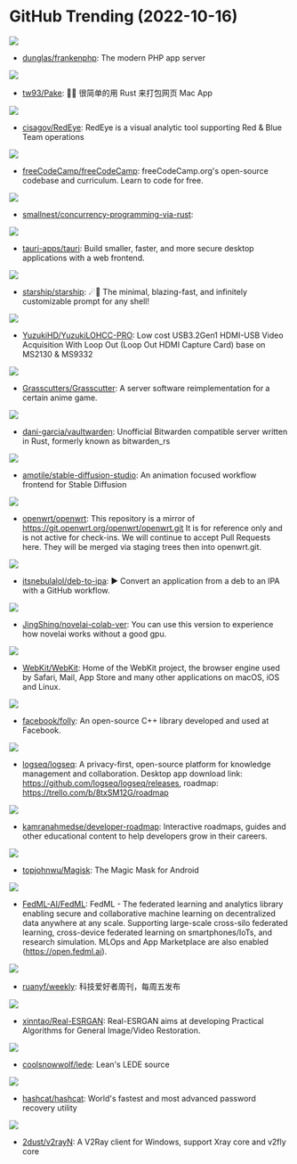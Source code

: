 # GitHub Trending (2022-10-16)

![](https://img.shields.io/badge/Go-New%20333-green?style=flat-square&logo=appveyor)
- [dunglas/frankenphp](https://github.com/dunglas/frankenphp): The modern PHP app server

![](https://img.shields.io/badge/Rust-New%2077-green?style=flat-square&logo=appveyor)
- [tw93/Pake](https://github.com/tw93/Pake): 🤱🏻 很简单的用 Rust 来打包网页 Mac App

![](https://img.shields.io/badge/TypeScript-New%20215-green?style=flat-square&logo=appveyor)
- [cisagov/RedEye](https://github.com/cisagov/RedEye): RedEye is a visual analytic tool supporting Red & Blue Team operations

![](https://img.shields.io/badge/TypeScript-New%2082-green?style=flat-square&logo=appveyor)
- [freeCodeCamp/freeCodeCamp](https://github.com/freeCodeCamp/freeCodeCamp): freeCodeCamp.org's open-source codebase and curriculum. Learn to code for free.

![](https://img.shields.io/badge/Rust-New%20171-green?style=flat-square&logo=appveyor)
- [smallnest/concurrency-programming-via-rust](https://github.com/smallnest/concurrency-programming-via-rust): 

![](https://img.shields.io/badge/Rust-New%2078-green?style=flat-square&logo=appveyor)
- [tauri-apps/tauri](https://github.com/tauri-apps/tauri): Build smaller, faster, and more secure desktop applications with a web frontend.

![](https://img.shields.io/badge/Rust-New%2015-green?style=flat-square&logo=appveyor)
- [starship/starship](https://github.com/starship/starship): ☄🌌️ The minimal, blazing-fast, and infinitely customizable prompt for any shell!

![](https://img.shields.io/badge/none-New%20183-green?style=flat-square&logo=appveyor)
- [YuzukiHD/YuzukiLOHCC-PRO](https://github.com/YuzukiHD/YuzukiLOHCC-PRO): Low cost USB3.2Gen1 HDMI-USB Video Acquisition With Loop Out (Loop Out HDMI Capture Card) base on MS2130 & MS9332

![](https://img.shields.io/badge/Java-New%2022-green?style=flat-square&logo=appveyor)
- [Grasscutters/Grasscutter](https://github.com/Grasscutters/Grasscutter): A server software reimplementation for a certain anime game.

![](https://img.shields.io/badge/Rust-New%2019-green?style=flat-square&logo=appveyor)
- [dani-garcia/vaultwarden](https://github.com/dani-garcia/vaultwarden): Unofficial Bitwarden compatible server written in Rust, formerly known as bitwarden_rs

![](https://img.shields.io/badge/TypeScript-New%2077-green?style=flat-square&logo=appveyor)
- [amotile/stable-diffusion-studio](https://github.com/amotile/stable-diffusion-studio): An animation focused workflow frontend for Stable Diffusion

![](https://img.shields.io/badge/C-New%2012-green?style=flat-square&logo=appveyor)
- [openwrt/openwrt](https://github.com/openwrt/openwrt): This repository is a mirror of https://git.openwrt.org/openwrt/openwrt.git It is for reference only and is not active for check-ins. We will continue to accept Pull Requests here. They will be merged via staging trees then into openwrt.git.

![](https://img.shields.io/badge/none-New%209-green?style=flat-square&logo=appveyor)
- [itsnebulalol/deb-to-ipa](https://github.com/itsnebulalol/deb-to-ipa): ▶️ Convert an application from a deb to an IPA with a GitHub workflow.

![](https://img.shields.io/badge/Jupyter%20Notebook-New%2051-green?style=flat-square&logo=appveyor)
- [JingShing/novelai-colab-ver](https://github.com/JingShing/novelai-colab-ver): You can use this version to experience how novelai works without a good gpu.

![](https://img.shields.io/badge/none-New%2016-green?style=flat-square&logo=appveyor)
- [WebKit/WebKit](https://github.com/WebKit/WebKit): Home of the WebKit project, the browser engine used by Safari, Mail, App Store and many other applications on macOS, iOS and Linux.

![](https://img.shields.io/badge/C%2B%2B-New%2049-green?style=flat-square&logo=appveyor)
- [facebook/folly](https://github.com/facebook/folly): An open-source C++ library developed and used at Facebook.

![](https://img.shields.io/badge/Clojure-New%2065-green?style=flat-square&logo=appveyor)
- [logseq/logseq](https://github.com/logseq/logseq): A privacy-first, open-source platform for knowledge management and collaboration. Desktop app download link: https://github.com/logseq/logseq/releases, roadmap: https://trello.com/b/8txSM12G/roadmap

![](https://img.shields.io/badge/TypeScript-New%20117-green?style=flat-square&logo=appveyor)
- [kamranahmedse/developer-roadmap](https://github.com/kamranahmedse/developer-roadmap): Interactive roadmaps, guides and other educational content to help developers grow in their careers.

![](https://img.shields.io/badge/C%2B%2B-New%2022-green?style=flat-square&logo=appveyor)
- [topjohnwu/Magisk](https://github.com/topjohnwu/Magisk): The Magic Mask for Android

![](https://img.shields.io/badge/Python-New%2018-green?style=flat-square&logo=appveyor)
- [FedML-AI/FedML](https://github.com/FedML-AI/FedML): FedML - The federated learning and analytics library enabling secure and collaborative machine learning on decentralized data anywhere at any scale. Supporting large-scale cross-silo federated learning, cross-device federated learning on smartphones/IoTs, and research simulation. MLOps and App Marketplace are also enabled (https://open.fedml.ai).

![](https://img.shields.io/badge/none-New%2033-green?style=flat-square&logo=appveyor)
- [ruanyf/weekly](https://github.com/ruanyf/weekly): 科技爱好者周刊，每周五发布

![](https://img.shields.io/badge/Python-New%2045-green?style=flat-square&logo=appveyor)
- [xinntao/Real-ESRGAN](https://github.com/xinntao/Real-ESRGAN): Real-ESRGAN aims at developing Practical Algorithms for General Image/Video Restoration.

![](https://img.shields.io/badge/C-New%2015-green?style=flat-square&logo=appveyor)
- [coolsnowwolf/lede](https://github.com/coolsnowwolf/lede): Lean's LEDE source

![](https://img.shields.io/badge/C-New%208-green?style=flat-square&logo=appveyor)
- [hashcat/hashcat](https://github.com/hashcat/hashcat): World's fastest and most advanced password recovery utility

![](https://img.shields.io/badge/C%23-New%2037-green?style=flat-square&logo=appveyor)
- [2dust/v2rayN](https://github.com/2dust/v2rayN): A V2Ray client for Windows, support Xray core and v2fly core

